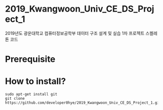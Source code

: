 # 2019_Kwangwoon_Univ_CE_DS_Project_1
2019년도 광운대학교 컴퓨터정보공학부  데이터 구조 설계 및 실습 1차 프로젝트 스켈레톤 코드


# Prerequisite



# How to install?

```
sudo apt-get install git
git clone https://github.com/developer0hye/2019_Kwangwoon_Univ_CE_DS_Project_1.git
```
